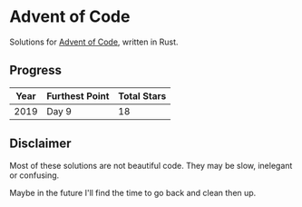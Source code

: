 # Advent of Code

Solutions for [Advent of Code](https://adventofcode.com/), written in Rust.

## Progress

| Year | Furthest Point | Total Stars |
| ---- | -------------- | ----------- |
| 2019 | Day 9          | 18          |

## Disclaimer

Most of these solutions are not beautiful code. They may be slow, inelegant or confusing.

Maybe in the future I'll find the time to go back and clean then up.
